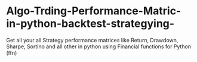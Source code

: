 # Algo-Trding-Performance-Matric-in-python-backtest-strategying-
Get all your all Strategy performance matrices like Return, Drawdown, Sharpe, Sortino and all other in python using Financial functions for Python (ffn)
